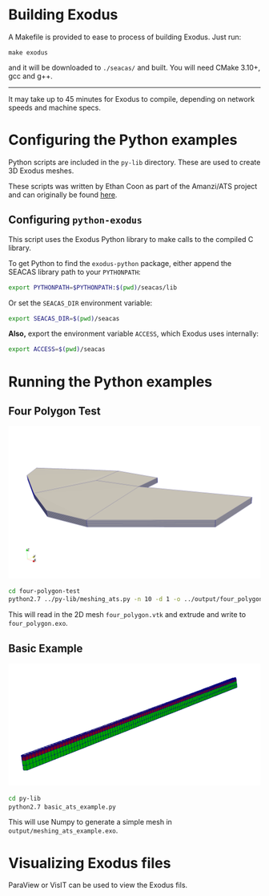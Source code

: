 # Building Exodus

A Makefile is provided to ease to process of building Exodus. Just run:

    make exodus

and it will be downloaded to `./seacas/` and built. You will need CMake 3.10+,
gcc and g++.

---

It may take up to 45 minutes for Exodus to compile, depending on 
network speeds and machine specs.

# Configuring the Python examples

Python scripts are included in the `py-lib` directory. These are used to create
3D Exodus meshes.

These scripts was written by Ethan Coon as part of the Amanzi/ATS project and can 
originally be found [here](https://github.com/amanzi/ats/tree/master/tools/meshing_ats/meshing_ats).

## Configuring `python-exodus`

This script uses the Exodus Python library to make calls to the compiled
C library. 

To get Python to find the `exodus-python` package, either append the SEACAS 
library path to your `PYTHONPATH`:

```bash
export PYTHONPATH=$PYTHONPATH:$(pwd)/seacas/lib
```

Or set the `SEACAS_DIR` environment variable:

```bash
export SEACAS_DIR=$(pwd)/seacas
```

**Also,** export the environment variable `ACCESS`, which Exodus uses
internally:

```bash
export ACCESS=$(pwd)/seacas
```

# Running the Python examples

## Four Polygon Test

![four polygons](imgs/four_poly_3D.png)

```bash
cd four-polygon-test
python2.7 ../py-lib/meshing_ats.py -n 10 -d 1 -o ../output/four_polygon.exo ./four_polygon.vtk
```
This will read in the 2D mesh `four_polygon.vtk` and extrude and write to
`four_polygon.exo`.

## Basic Example

![example](imgs/meshing_ats_example.png)

```bash
cd py-lib
python2.7 basic_ats_example.py
```

This will use Numpy to generate a simple mesh in `output/meshing_ats_example.exo`.

# Visualizing Exodus files

ParaView or VisIT can be used to view the Exodus fils.

